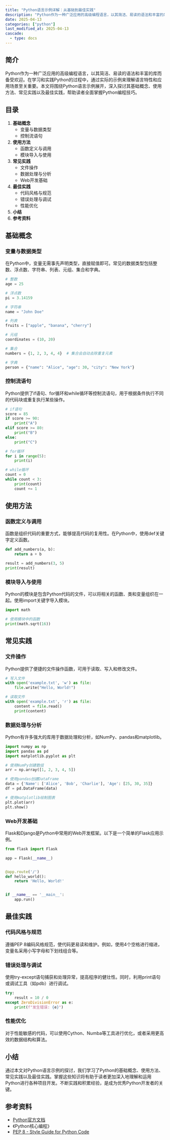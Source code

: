 ```yaml
---
title: "Python语言示例详解：从基础到最佳实践"
description: "Python作为一种广泛应用的高级编程语言，以其简洁、易读的语法和丰富的库而备受欢迎。在学习和实践Python的过程中，通过实际的示例来理解语言特性和应用场景至关重要。本文将围绕Python语言示例展开，深入探讨其基础概念、使用方法、常见实践以及最佳实践，帮助读者全面掌握Python编程技巧。"
date: 2025-04-13
categories: ["python"]
last_modified_at: 2025-04-13
cascade:
  - type: docs
---
```



## 简介
Python作为一种广泛应用的高级编程语言，以其简洁、易读的语法和丰富的库而备受欢迎。在学习和实践Python的过程中，通过实际的示例来理解语言特性和应用场景至关重要。本文将围绕Python语言示例展开，深入探讨其基础概念、使用方法、常见实践以及最佳实践，帮助读者全面掌握Python编程技巧。

<!-- more -->
## 目录
1. **基础概念**
    - 变量与数据类型
    - 控制流语句
2. **使用方法**
    - 函数定义与调用
    - 模块导入与使用
3. **常见实践**
    - 文件操作
    - 数据处理与分析
    - Web开发基础
4. **最佳实践**
    - 代码风格与规范
    - 错误处理与调试
    - 性能优化
5. **小结**
6. **参考资料**

## 基础概念
### 变量与数据类型
在Python中，变量无需事先声明类型，直接赋值即可。常见的数据类型包括整数、浮点数、字符串、列表、元组、集合和字典。

```python
# 整数
age = 25

# 浮点数
pi = 3.14159

# 字符串
name = "John Doe"

# 列表
fruits = ["apple", "banana", "cherry"]

# 元组
coordinates = (10, 20)

# 集合
numbers = {1, 2, 3, 4, 4}  # 集合会自动去除重复元素

# 字典
person = {"name": "Alice", "age": 30, "city": "New York"}
```

### 控制流语句
Python提供了if语句、for循环和while循环等控制流语句，用于根据条件执行不同的代码块或重复执行某些操作。

```python
# if语句
score = 85
if score >= 90:
    print("A")
elif score >= 80:
    print("B")
else:
    print("C")

# for循环
for i in range(5):
    print(i)

# while循环
count = 0
while count < 3:
    print(count)
    count += 1
```

## 使用方法
### 函数定义与调用
函数是组织代码的重要方式，能够提高代码的复用性。在Python中，使用def关键字定义函数。

```python
def add_numbers(a, b):
    return a + b

result = add_numbers(3, 5)
print(result)  
```

### 模块导入与使用
Python的模块是包含Python代码的文件，可以将相关的函数、类和变量组织在一起。使用import关键字导入模块。

```python
import math

# 使用模块中的函数
print(math.sqrt(16))  
```

## 常见实践
### 文件操作
Python提供了便捷的文件操作函数，可用于读取、写入和修改文件。

```python
# 写入文件
with open('example.txt', 'w') as file:
    file.write("Hello, World!")

# 读取文件
with open('example.txt', 'r') as file:
    content = file.read()
    print(content)
```

### 数据处理与分析
Python有许多强大的库用于数据处理和分析，如NumPy、pandas和matplotlib。

```python
import numpy as np
import pandas as pd
import matplotlib.pyplot as plt

# 使用NumPy创建数组
arr = np.array([1, 2, 3, 4, 5])

# 使用pandas创建DataFrame
data = {'Name': ['Alice', 'Bob', 'Charlie'], 'Age': [25, 30, 35]}
df = pd.DataFrame(data)

# 使用matplotlib绘制图表
plt.plot(arr)
plt.show()
```

### Web开发基础
Flask和Django是Python中常用的Web开发框架。以下是一个简单的Flask应用示例。

```python
from flask import Flask

app = Flask(__name__)


@app.route('/')
def hello_world():
    return 'Hello, World!'


if __name__ == '__main__':
    app.run()
```

## 最佳实践
### 代码风格与规范
遵循PEP 8编码风格规范，使代码更易读和维护。例如，使用4个空格进行缩进，变量名采用小写字母和下划线组合等。

### 错误处理与调试
使用try-except语句捕获和处理异常，提高程序的健壮性。同时，利用print语句或调试工具（如pdb）进行调试。

```python
try:
    result = 10 / 0
except ZeroDivisionError as e:
    print(f"发生错误: {e}")
```

### 性能优化
对于性能敏感的代码，可以使用Cython、Numba等工具进行优化，或者采用更高效的数据结构和算法。

## 小结
通过本文对Python语言示例的探讨，我们学习了Python的基础概念、使用方法、常见实践以及最佳实践。掌握这些知识将有助于读者更加深入地理解和运用Python进行各种项目开发。不断实践和积累经验，是成为优秀Python开发者的关键。

## 参考资料
- [Python官方文档](https://docs.python.org/3/)
- 《Python核心编程》
- [PEP 8 - Style Guide for Python Code](https://www.python.org/dev/peps/pep-0008/)